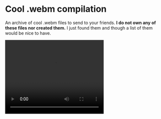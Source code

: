 # Cool .webm compilation
An archive of cool .webm files to send to your friends.
**I do not own any of these files nor created them.**
I just found them and though a list of them would be nice to have. 


<video width="320" height="240" controls>
  <source src="https://cdn.discordapp.com/attachments/880342502660530176/1003330211972137070/mixed.webm">
</video>

